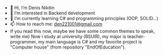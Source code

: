 - 👋 Hi, I’m Denis Nikitin
- 👀 I’m interested in Backend development
- 🌱 I’m currently learning C# and programming principles (OOP, SOLID...)
- 📫 How to reach me: den221001@gmail.com
- If you read this now, maybe we have some common themes to speak, write me)
Now i study at university (BSUIR), my major is teacher-programmer, my main language is C# and my favorite project is "Computer house" (from repository "EndOfEducation").
